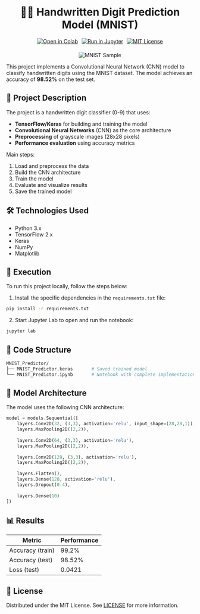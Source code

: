 <h1 align='center'>🧑‍💻 Handwritten Digit Prediction Model (MNIST)</h1>

<div style="display: flex; justify-content: center; gap: 10px; margin-bottom: 20px;">
    <a href="https://colab.research.google.com/github/ericshantos/playground/blob/main/projects/MNIST_Predictor/MNIST_Predictor.ipynb">
        <img src="https://colab.research.google.com/assets/colab-badge.svg" alt="Open in Colab" />
    </a>
    <a href="https://nbviewer.jupyter.org/github/ericshantos/playground/blob/main/projects/MNIST_Predictor/MNIST_Predictor.ipynb">
        <img src="https://img.shields.io/badge/Run%20in-Jupyter-orange" alt="Run in Jupyter" />
    </a>
    <a href="https://opensource.org/licenses/MIT">
        <img src="https://img.shields.io/badge/License-MIT-blue.svg" alt="MIT License" />
    </a>
</div>

<div style="text-align: center;">
    <img src="https://upload.wikimedia.org/wikipedia/commons/2/27/MnistExamples.png" alt="MNIST Sample" style="max-width: 100%; height: auto;" />
</div>

This project implements a Convolutional Neural Network (CNN) model to classify handwritten digits using the MNIST dataset. The model achieves an accuracy of **98.52%** on the test set.

## 📝 Project Description

The project is a handwritten digit classifier (0-9) that uses:

* **TensorFlow/Keras** for building and training the model
* **Convolutional Neural Networks** (CNN) as the core architecture
* **Preprocessing** of grayscale images (28x28 pixels)
* **Performance evaluation** using accuracy metrics

Main steps:

1. Load and preprocess the data
2. Build the CNN architecture
3. Train the model
4. Evaluate and visualize results
5. Save the trained model

## 🛠️ Technologies Used

* Python 3.x
* TensorFlow 2.x
* Keras
* NumPy
* Matplotlib

## 🚀 Execution

To run this project locally, follow the steps below:

1. Install the specific dependencies in the `requirements.txt` file:

```bash
pip install -r requirements.txt
```

2. Start Jupyter Lab to open and run the notebook:

```bash
jupyter lab
```

## 📂 Code Structure

```bash
MNIST_Predictor/
├── MNIST_Predictor.keras       # Saved trained model
└── MNIST_Predictor.ipynb       # Notebook with complete implementation
```

## 🧠 Model Architecture

The model uses the following CNN architecture:

```python
model = models.Sequential([
    layers.Conv2D(32, (3,3), activation='relu', input_shape=(28,28,1)),
    layers.MaxPooling2D((2,2)),
    
    layers.Conv2D(64, (3,3), activation='relu'),
    layers.MaxPooling2D((2,2)),
    
    layers.Conv2D(128, (3,3), activation='relu'),
    layers.MaxPooling2D((2,2)),
    
    layers.Flatten(),
    layers.Dense(128, activation='relu'),
    layers.Dropout(0.4),
    
    layers.Dense(10)
])
```

## 📊 Results

| Metric           | Performance |
| ---------------- | ----------- |
| Accuracy (train) | 99.2%       |
| Accuracy (test)  | 98.52%      |
| Loss (test)      | 0.0421      |

## 📄 License

Distributed under the MIT License. See [LICENSE](./../../LICENSE) for more information.
